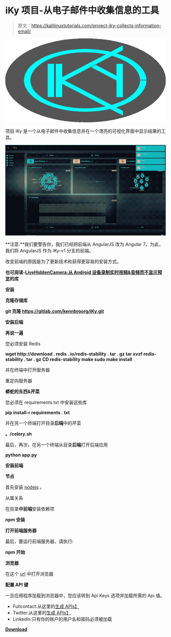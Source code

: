 # iKy 项目-从电子邮件中收集信息的工具

> 原文：<https://kalilinuxtutorials.com/project-iky-collects-information-email/>

[![Project iKy – Tool To Collects Information From An Email](img/f93bff6cc78b49542b5622e61eced750.png "Project iKy – Tool To Collects Information From An Email")](https://1.bp.blogspot.com/-_AFYMhdglm8/XRT0b54d0MI/AAAAAAAABD8/WM3kEyxpdeoBjUw5KVzd9wY02LiPJAIPQCLcBGAs/s1600/Project%2BiKy%25281%2529.png)

项目 iKy 是一个从电子邮件中收集信息并在一个漂亮的可视化界面中显示结果的工具。

![](img/cce14ca32e84436ce7a55ece6d42d9c8.png)

**注意:**我们要警告你，我们已经把前端从 AngularJS 改为 Angular 7。为此，我们将 AngularJS 作为 iKy-v1 分支的前端。

改变前端的原因是为了更新技术和获得更容易的安装方式。

**也可阅读-[LiveHiddenCamera:从 Android 设备录制实时视频&音频而不显示预览](https://kalilinuxtutorials.com/livehiddencamera/)的库**

**安装**

**克隆存储库**

**git 克隆 https://gitlab.com/kennbroorg/iKy.git**

**安装后端**

**再说一遍**

您必须安装 Redis

**wget http://download . redis . io/redis-stability . tar . gz
tar xvzf redis-stability . tar . gz
CD redis-stability
make
sudo make install**

并在终端中打开服务器

重定向服务器

**蟒蛇的东西&芹菜**

您必须在 requirements.txt 中安装这些库

**pip install-r requirements . txt**

并在另一个终端打开目录**后端**中的芹菜

**。/celery.sh**

最后，再次，在另一个终端从目录**后端**打开后端应用

**python app.py**

**安装前端**

**节点**

首先安装 [nodejs](https://nodejs.org/en/) 。

从属关系

在目录**中前端**安装依赖项

**npm 安装**

**打开前端服务器**

最后，要运行前端服务器，请执行:

**npm 开始**

**浏览器**

在这个 [url](http://127.0.0.1:4200) 中打开浏览器

**配置 API 键**

一旦应用程序加载到浏览器中，您应该转到 Api Keys 选项并加载所需的 Api 值。

*   Fullcontact:从这里的[生成 APIs】](https://support.fullcontact.com/hc/en-us/articles/115003415888-Getting-Started-FullContact-v2-APIs)
*   Twitter:从这里的[生成 APIs】](https://developer.twitter.com/en/docs/basics/authentication/guides/access-tokens.html)
*   Linkedin:只有你的账户的用户名和密码必须被加载

[**Download**](https://gitlab.com/kennbroorg/iKy)